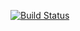 [![Build Status](https://travis-ci.org/codingnninja/raybaba.svg?branch=master)](https://travis-ci.org/codingnninja/raybaba)